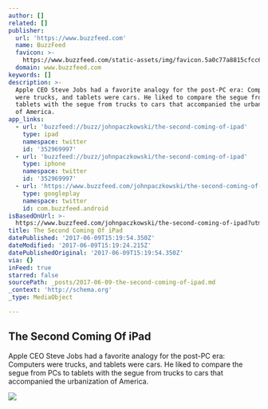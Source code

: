 ```yaml
---
author: []
related: []
publisher:
  url: 'https://www.buzzfeed.com'
  name: BuzzFeed
  favicon: >-
    https://www.buzzfeed.com/static-assets/img/favicon.5a0c77a8815cfcc67c710199054a55c6.ico
  domain: www.buzzfeed.com
keywords: []
description: >-
  Apple CEO Steve Jobs had a favorite analogy for the post-PC era: Computers
  were trucks, and tablets were cars. He liked to compare the segue from PCs to
  tablets with the segue from trucks to cars that accompanied the urbanization
  of America.
app_links:
  - url: 'buzzfeed://buzz/johnpaczkowski/the-second-coming-of-ipad'
    type: ipad
    namespace: twitter
    id: '352969997'
  - url: 'buzzfeed://buzz/johnpaczkowski/the-second-coming-of-ipad'
    type: iphone
    namespace: twitter
    id: '352969997'
  - url: 'https://www.buzzfeed.com/johnpaczkowski/the-second-coming-of-ipad'
    type: googleplay
    namespace: twitter
    id: com.buzzfeed.android
isBasedOnUrl: >-
  https://www.buzzfeed.com/johnpaczkowski/the-second-coming-of-ipad?utm_term=.tuvn2k3qB#.livMzNpOa
title: The Second Coming Of iPad
datePublished: '2017-06-09T15:19:54.350Z'
dateModified: '2017-06-09T15:19:24.215Z'
datePublishedOriginal: '2017-06-09T15:19:54.350Z'
via: {}
inFeed: true
starred: false
sourcePath: _posts/2017-06-09-the-second-coming-of-ipad.md
_context: 'http://schema.org'
_type: MediaObject

---
```

<article style=""><h1>The Second Coming Of iPad</h1><p>Apple CEO Steve Jobs had a favorite analogy for the post-PC era: Computers were trucks, and tablets were cars. He liked to compare the segue from PCs to tablets with the segue from trucks to cars that accompanied the urbanization of America.</p><img src="https://img.buzzfeed.com/buzzfeed-static/static/2017-06/6/17/campaign_images/buzzfeed-prod-fastlane-02/the-second-coming-of-ipad-2-5557-1496784187-3_dblbig.jpg" /></article>